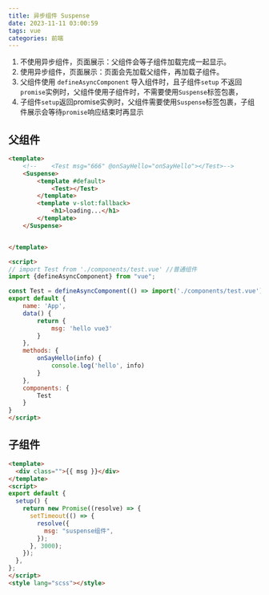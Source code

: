 ```yaml
---
title: 异步组件 Suspense
date: 2023-11-11 03:00:59
tags: vue
categories: 前端
---
```


1. 不使用异步组件，页面展示：父组件会等子组件加载完成一起显示。
2. 使用异步组件，页面展示：页面会先加载父组件，再加载子组件。
3. 父组件使用 `defineAsyncComponent` 导入组件时，且子组件`setup` 不返回`promise`实例时，父组件使用子组件时，不需要使用`Suspense`标签包裹，
4. 子组件`setup`返回promise实例时，父组件需要使用`Suspense`标签包裹，子组件展示会等待`promise`响应结束时再显示

## 父组件
```html
<template>
    <!--    <Test msg="666" @onSayHello="onSayHello"></Test>-->
    <Suspense>
        <template #default>
            <Test></Test>
        </template>
        <template v-slot:fallback>
            <h1>loading...</h1>
        </template>
    </Suspense>


</template>

<script>
// import Test from './components/test.vue' //普通组件
import {defineAsyncComponent} from "vue";

const Test = defineAsyncComponent(() => import('./components/test.vue'))
export default {
    name: 'App',
    data() {
        return {
            msg: 'hello vue3'
        }
    },
    methods: {
        onSayHello(info) {
            console.log('hello', info)
        }
    },
    components: {
        Test
    }
}
</script>
```

## 子组件
```html
<template>
  <div class="">{{ msg }}</div>
</template>
<script>
export default {
  setup() {
    return new Promise((resolve) => {
      setTimeout(() => {
        resolve({
          msg: "suspense组件",
        });
      }, 3000);
    });
  },
};
</script>
<style lang="scss"></style>

```





